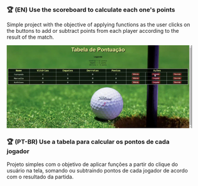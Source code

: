 ### 🏆 (EN) Use the scoreboard to calculate each one's points
Simple project with the objective of applying functions as the user clicks on the buttons to add or subtract points from each player according to the result of the match.

<img alt="user-screen" src="https://github.com/fernandocssl/imersaoDevAlura/blob/main/tabela-pontuacao/src/recording.gif" width="800">  

### 🏆 (PT-BR) Use a tabela para calcular os pontos de cada jogador
Projeto simples com o objetivo de aplicar funções a partir do clique do usuário na tela, somando ou subtraindo pontos de cada jogador de acordo com o resultado da partida.

